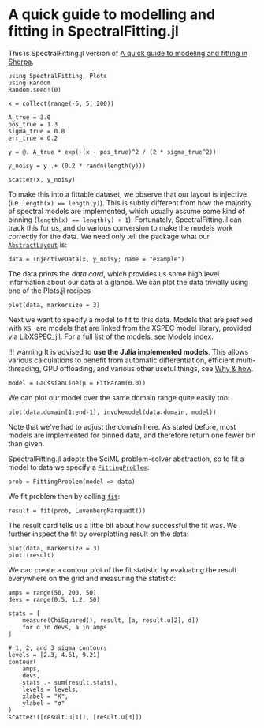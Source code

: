 # A quick guide to modelling and fitting in SpectralFitting.jl

This is SpectralFitting.jl version of [A quick guide to modeling and fitting in Sherpa](https://sherpa.readthedocs.io/en/latest/quick.html).


```@example sherpa
using SpectralFitting, Plots
using Random
Random.seed!(0)

x = collect(range(-5, 5, 200))

A_true = 3.0
pos_true = 1.3
sigma_true = 0.8
err_true = 0.2

y = @. A_true * exp(-(x - pos_true)^2 / (2 * sigma_true^2))

y_noisy = y .+ (0.2 * randn(length(y)))

scatter(x, y_noisy)
```

To make this into a fittable dataset, we observe that our layout is injective (i.e. `length(x) == length(y)`). This is subtly different from how the majority of spectral models are implemented, which usually assume some kind of binning (`length(x) == length(y) + 1`). Fortunately, SpectralFitting.jl can track this for us, and do various conversion to make the models work correctly for the data. We need only tell the package what our [`AbstractLayout`](@ref) is:

```@example sherpa
data = InjectiveData(x, y_noisy; name = "example")
```

The data prints the _data card_, which provides us some high level information about our data at a glance. We can plot the data trivially using one of the Plots.jl recipes

```@example sherpa
plot(data, markersize = 3)
```

Next we want to specify a model to fit to this data. Models that are prefixed with `XS_` are models that are linked from the XSPEC model library, provided via [LibXSPEC_jll](https://github.com/astro-group-bristol/LibXSPEC_jll.jl). For a full list of the models, see [Models index](@ref).

!!! warning
    It is advised to **use the Julia implemented models**. This allows various calculations to benefit from automatic differentiation, efficient multi-threading, GPU offloading, and various other useful things, see [Why & how](@ref).


```@example sherpa
model = GaussianLine(μ = FitParam(0.0))
```

We can plot our model over the same domain range quite easily too:

```@example sherpa
plot(data.domain[1:end-1], invokemodel(data.domain, model))
```

Note that we've had to adjust the domain here. As stated before, most models are implemented for binned data, and therefore return one fewer bin than given.


SpectralFitting.jl adopts the SciML problem-solver abstraction, so to fit a model to data we specify a [`FittingProblem`](@ref):

```@example sherpa
prob = FittingProblem(model => data)
```

We fit problem then by calling [`fit`](@ref):

```@example sherpa
result = fit(prob, LevenbergMarquadt())
```

The result card tells us a little bit about how successful the fit was. We further inspect the fit by overplotting result on the data:

```@example sherpa
plot(data, markersize = 3)
plot!(result)
```

We can create a contour plot of the fit statistic by evaluating the result everywhere on the grid and measuring the statistic:

```@example sherpa
amps = range(50, 200, 50)
devs = range(0.5, 1.2, 50)

stats = [
    measure(ChiSquared(), result, [a, result.u[2], d])
    for d in devs, a in amps
]

# 1, 2, and 3 sigma contours
levels = [2.3, 4.61, 9.21]
contour(
    amps, 
    devs, 
    stats .- sum(result.stats), 
    levels = levels, 
    xlabel = "K", 
    ylabel = "σ"
)
scatter!([result.u[1]], [result.u[3]])
```